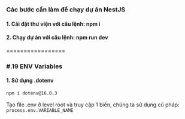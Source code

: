 ### Các bước cần làm để chạy dự án NestJS

#### 1. Cài đặt thư viện với câu lệnh: npm i

#### 2. Chạy dự án với câu lệnh: npm run dev

=================

### #.19 ENV Variables

#### 1. Sử dụng .dotenv

```bash
npm i dotenv@16.0.3
```

Tạo file .env ở level root và truy cập 1 biến, chúng ta sử dụng cú pháp: `process.env.VARIABLE_NAME`
